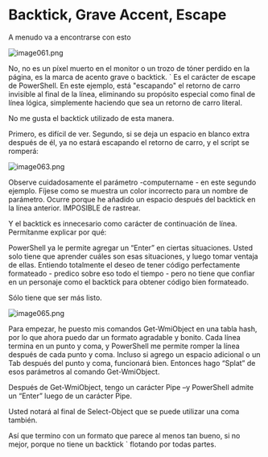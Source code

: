 # Backtick, Grave Accent, Escape

A menudo va a encontrarse con esto

![image061.png](images/image061.png)

No, no es un píxel muerto en el monitor o un trozo de tóner perdido en la página, es la marca de acento grave o backtick. \` Es el carácter de escape de PowerShell. En este ejemplo, está "escapando" el retorno de carro invisible al final de la línea, eliminando su propósito especial como final de línea lógica, simplemente haciendo que sea un retorno de carro literal.

No me gusta el backtick utilizado de esta manera.

Primero, es difícil de ver. Segundo, si se deja un espacio en blanco extra después de él, ya no estará escapando el retorno de carro, y el script se romperá:

![image063.png](images/image063.png)

Observe cuidadosamente el parámetro -computername - en este segundo ejemplo. Fíjese como se muestra un  color incorrecto para un nombre de parámetro. Ocurre porque he añadido un espacio después del backtick en la línea anterior. IMPOSIBLE de rastrear.

Y el backtick es innecesario como carácter de continuación de línea. Permítanme explicar por qué:

PowerShell ya le permite agregar un “Enter” en ciertas situaciones. Usted solo tiene que aprender cuáles son esas situaciones, y luego tomar ventaja de ellas. Entiendo totalmente el deseo de tener código perfectamente formateado - predico sobre eso todo el tiempo - pero no tiene que confiar en un personaje como el backtick para obtener código bien formateado.

Sólo tiene que ser más listo.

![image065.png](images/image065.png)

Para empezar, he puesto mis comandos Get-WmiObject en una tabla hash, por lo que ahora puedo dar un formato agradable y bonito. Cada línea termina en un punto y coma, y PowerShell me permite romper la línea después de cada punto y coma. Incluso si agrego un espacio adicional o un Tab después del punto y coma, funcionará bien. Entonces hago “Splat” de esos parámetros al comando Get-WmiObject.

Después de Get-WmiObject, tengo un carácter Pipe –y PowerShell admite un “Enter” luego de un carácter Pipe.

Usted notará al final de Select-Object que se puede utilizar una coma también.

Así que termino con un formato que parece al menos tan bueno, si no mejor, porque no tiene un backtick \` flotando por todas partes.

